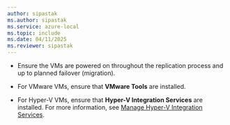 ```yaml
---
author: sipastak
ms.author: sipastak
ms.service: azure-local
ms.topic: include
ms.date: 04/11/2025
ms.reviewer: sipastak
---
```


- Ensure the VMs are powered on throughout the replication process and up to planned failover (migration).

- For VMware VMs, ensure that **VMware Tools** are installed.  

- For Hyper-V VMs, ensure that **Hyper-V Integration Services** are installed. For more information, see [Manage Hyper-V Integration Services](/windows-server/virtualization/hyper-v/manage/manage-hyper-v-integration-services).